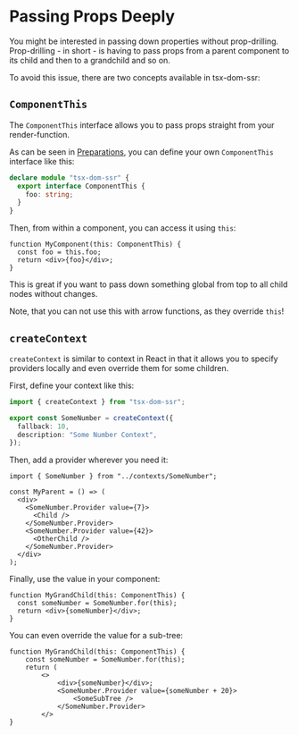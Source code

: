 # Passing Props Deeply

You might be interested in passing down properties without prop-drilling. Prop-drilling - in short - is having to pass props from a parent component to its child and then to a grandchild and so on.

To avoid this issue, there are two concepts available in tsx-dom-ssr:

## `ComponentThis`

The `ComponentThis` interface allows you to pass props straight from your render-function.

As can be seen in [Preparations](./html-tags.md), you can define your own `ComponentThis` interface like this:

```ts
declare module "tsx-dom-ssr" {
  export interface ComponentThis {
    foo: string;
  }
}
```

Then, from within a component, you can access it using `this`:

```tsx
function MyComponent(this: ComponentThis) {
  const foo = this.foo;
  return <div>{foo}</div>;
}
```

This is great if you want to pass down something global from top to all child nodes without changes.

Note, that you can not use this with arrow functions, as they override `this`!

## `createContext`

`createContext` is similar to context in React in that it allows you to specify providers locally and even override them for some children.

First, define your context like this:

```ts
import { createContext } from "tsx-dom-ssr";

export const SomeNumber = createContext({
  fallback: 10,
  description: "Some Number Context",
});
```

Then, add a provider wherever you need it:

```tsx
import { SomeNumber } from "../contexts/SomeNumber";

const MyParent = () => (
  <div>
    <SomeNumber.Provider value={7}>
      <Child />
    </SomeNumber.Provider>
    <SomeNumber.Provider value={42}>
      <OtherChild />
    </SomeNumber.Provider>
  </div>
);
```

Finally, use the value in your component:

```tsx
function MyGrandChild(this: ComponentThis) {
  const someNumber = SomeNumber.for(this);
  return <div>{someNumber}</div>;
}
```

You can even override the value for a sub-tree:

```tsx
function MyGrandChild(this: ComponentThis) {
    const someNumber = SomeNumber.for(this);
    return (
        <>
            <div>{someNumber}</div>;
            <SomeNumber.Provider value={someNumber + 20}>
                <SomeSubTree />
            </SomeNumber.Provider>
        </>
}
```

